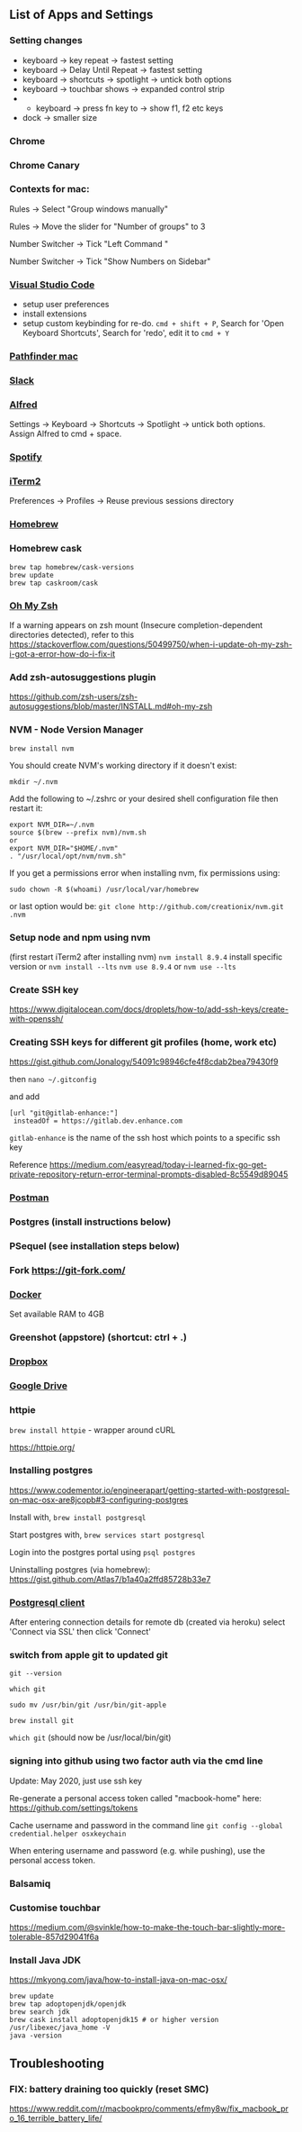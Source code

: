 ## List of Apps and Settings

### Setting changes

- keyboard -> key repeat -> fastest setting
- keyboard -> Delay Until Repeat -> fastest setting
- keyboard -> shortcuts -> spotlight -> untick both options
- keyboard -> touchbar shows -> expanded control strip
- - keyboard -> press fn key to -> show f1, f2 etc keys
- dock -> smaller size

### Chrome

### Chrome Canary

### Contexts for mac: 

Rules -> Select "Group windows manually"

Rules -> Move the slider for "Number of groups" to 3

Number Switcher -> Tick "Left Command <number>"
  
Number Switcher -> Tick "Show Numbers on Sidebar"

### [Visual Studio Code](https://code.visualstudio.com/insiders)
- setup user preferences
- install extensions
- setup custom keybinding for re-do. `cmd + shift + P`, Search for 'Open Keyboard Shortcuts', Search for 'redo', edit it to `cmd + Y`

### [Pathfinder mac](https://cocoatech.com/#/)

### [Slack](https://slack.com/downloads/osx)

### [Alfred](https://www.alfredapp.com/)
Settings -> Keyboard -> Shortcuts -> Spotlight -> untick both options. Assign Alfred to cmd + space.

### [Spotify](https://www.spotify.com/uk/download/mac/)

### [iTerm2](https://www.iterm2.com/) 
Preferences -> Profiles -> Reuse previous sessions directory

### [Homebrew](https://brew.sh/)

### Homebrew cask

```
brew tap homebrew/cask-versions
brew update
brew tap caskroom/cask
```

### [Oh My Zsh](http://ohmyz.sh/)

If a warning appears on zsh mount (Insecure completion-dependent directories detected), refer to this https://stackoverflow.com/questions/50499750/when-i-update-oh-my-zsh-i-got-a-error-how-do-i-fix-it 

### Add zsh-autosuggestions plugin 

https://github.com/zsh-users/zsh-autosuggestions/blob/master/INSTALL.md#oh-my-zsh

### NVM - Node Version Manager 

`brew install nvm`

You should create NVM's working directory if it doesn't exist:

```
mkdir ~/.nvm
```
Add the following to ~/.zshrc or your desired shell
configuration file then restart it:

```
export NVM_DIR=~/.nvm
source $(brew --prefix nvm)/nvm.sh
or
export NVM_DIR="$HOME/.nvm"
. "/usr/local/opt/nvm/nvm.sh"
```
If you get a permissions error when installing nvm, fix permissions using:

`sudo chown -R $(whoami) /usr/local/var/homebrew`

or last option would be:
`git clone http://github.com/creationix/nvm.git .nvm`

### Setup node and npm using nvm
(first restart iTerm2 after installing nvm)
`nvm install 8.9.4` install specific version or `nvm install --lts`
`nvm use 8.9.4` or `nvm use --lts`

### Create SSH key
https://www.digitalocean.com/docs/droplets/how-to/add-ssh-keys/create-with-openssh/

### Creating SSH keys for different git profiles (home, work etc)
https://gist.github.com/Jonalogy/54091c98946cfe4f8cdab2bea79430f9

then `nano ~/.gitconfig`

and add

```
[url "git@gitlab-enhance:"]
 insteadOf = https://gitlab.dev.enhance.com
```

`gitlab-enhance` is the name of the ssh host which points to a specific ssh key 

Reference https://medium.com/easyread/today-i-learned-fix-go-get-private-repository-return-error-terminal-prompts-disabled-8c5549d89045

### [Postman](https://www.getpostman.com/apps)

### Postgres (install instructions below)

### PSequel (see installation steps below)

### Fork https://git-fork.com/

### [Docker](https://docs.docker.com/v17.09/docker-for-mac/install/)
Set available RAM to 4GB

### Greenshot (appstore) (shortcut: ctrl + .)

### [Dropbox](https://www.dropbox.com/en_GB/downloading)

### [Google Drive](https://www.google.co.uk/drive/download/)

### httpie 

`brew install httpie` - wrapper around cURL

https://httpie.org/



### Installing postgres
https://www.codementor.io/engineerapart/getting-started-with-postgresql-on-mac-osx-are8jcopb#3-configuring-postgres

Install with, `brew install postgresql`

Start postgres with, `brew services start postgresql`

Login into the postgres portal using `psql postgres`

Uninstalling postgres (via homebrew): https://gist.github.com/Atlas7/b1a40a2ffd85728b33e7


### [Postgresql client](http://www.psequel.com/)

After entering connection details for remote db (created via heroku) select 'Connect via SSL' then click 'Connect'


### switch from apple git to updated git

`git --version`

`which git`

`sudo mv /usr/bin/git /usr/bin/git-apple`

`brew install git`

`which git` (should now be /usr/local/bin/git)

### signing into github using two factor auth via the cmd line

Update: May 2020, just use ssh key

Re-generate a personal access token called "macbook-home" here: https://github.com/settings/tokens

Cache username and password in the command line `git config --global credential.helper osxkeychain`

When entering username and password (e.g. while pushing), use the personal access token.

### Balsamiq

### Customise touchbar
https://medium.com/@svinkle/how-to-make-the-touch-bar-slightly-more-tolerable-857d29041f6a

### Install Java JDK
https://mkyong.com/java/how-to-install-java-on-mac-osx/

```
brew update
brew tap adoptopenjdk/openjdk
brew search jdk
brew cask install adoptopenjdk15 # or higher version
/usr/libexec/java_home -V
java -version
```
 
## Troubleshooting

### FIX: battery draining too quickly (reset SMC)
https://www.reddit.com/r/macbookpro/comments/efmy8w/fix_macbook_pro_16_terrible_battery_life/




